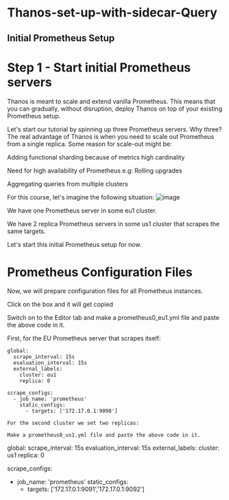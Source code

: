 # Thanos-set-up-with-sidecar-Query
## Initial Prometheus Setup
# Step 1 - Start initial Prometheus servers
Thanos is meant to scale and extend vanilla Prometheus. This means that you can gradually, without disruption, deploy Thanos on top of your existing Prometheus setup.

Let's start our tutorial by spinning up three Prometheus servers. Why three? The real advantage of Thanos is when you need to scale out Prometheus from a single replica. Some reason for scale-out might be:

Adding functional sharding because of metrics high cardinality

Need for high availability of Prometheus e.g: Rolling upgrades

Aggregating queries from multiple clusters

For this course, let's imagine the following situation:
![image](https://github.com/user-attachments/assets/371ef63c-e1c7-4107-b5ad-20754c50402e)


We have one Prometheus server in some eu1 cluster.

We have 2 replica Prometheus servers in some us1 cluster that scrapes the same targets.

Let's start this initial Prometheus setup for now.
# Prometheus Configuration Files
Now, we will prepare configuration files for all Prometheus instances.

Click on the box and it will get copied

Switch on to the Editor tab and make a prometheus0_eu1.yml file and paste the above code in it.

First, for the EU Prometheus server that scrapes itself:
```
global:
  scrape_interval: 15s
  evaluation_interval: 15s
  external_labels:
    cluster: eu1
    replica: 0

scrape_configs:
  - job_name: 'prometheus'
    static_configs:
      - targets: ['172.17.0.1:9090']

For the second cluster we set two replicas:

Make a prometheus0_us1.yml file and paste the above code in it.
```
global:
  scrape_interval: 15s
  evaluation_interval: 15s
  external_labels:
    cluster: us1
    replica: 0

scrape_configs:
  - job_name: 'prometheus'
    static_configs:
      - targets: ['172.17.0.1:9091','172.17.0.1:9092']
